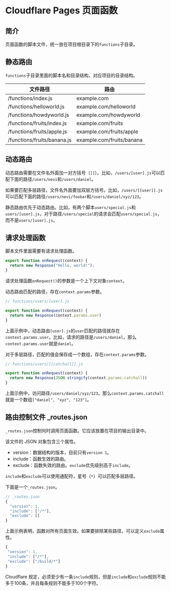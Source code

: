 # Cloudflare Pages 页面函数

## 简介

页面函数的脚本文件，统一放在项目根目录下的`functions`子目录。

## 静态路由

`functions`子目录里面的脚本名和目录结构，对应项目的目录结构。

|文件路径|路由|
|-------|---|
|/functions/index.js | example.com |
| /functions/helloworld.js | example.com/helloworld |
| /functions/howdyworld.js | example.com/howdyworld |
| /functions/fruits/index.js | example.com/fruits |
| /functions/fruits/apple.js | example.com/fruits/apple |
| /functions/fruits/banana.js | example.com/fruits/banana |

## 动态路由

动态路由需要在文件名外面加一对方括号（`[]`）。比如，`/users/[user].js`可以匹配下面的路径`/users/nevi`和`/users/daniel`。

如果要匹配多层路径，文件名外面要加双层方括号。比如，`/users/[[user]].js`可以匹配下面的路径`/users/nevi/foobar`和`/users/daniel/xyz/123`。

静态路由优先于动态路由。比如，有两个脚本`users/special.js`和`users/[user].js`，对于路径`/users/special`的请求会匹配`users/special.js`，而不是`users/[user].js`。

## 请求处理函数

脚本文件里面需要有请求处理函数。

```javascript
export function onRequest(context) {
  return new Response("Hello, world!");
}
```

请求处理函数`onRequest()`的参数是一个上下文对象`context`。

动态路由匹配的路径，存在`context.params`参数。

```javascript
// functions/users/[user].js

export function onRequest(context) {
  return new Response(context.params.user)
}
```

上面示例中，动态路由`[user].js`的`user`匹配的路径就存在`context.params.user`。比如，请求的路径是`/users/daniel`，那么`context.params.user`就是`daniel`。

对于多层路径，匹配的值会保存成一个数组，存在`context.params`参数。

```javascript
// functions/users/[[catchall]].js

export function onRequest(context) {
  return new Response(JSON.stringify(context.params.catchall))
}
```

上面示例中，访问路径`/users/daniel/xyz/123`，那么`context.params.catchall`就是一个数组`["daniel", "xyz", "123"]`。

## 路由控制文件 _routes.json

`_routes.json`控制何时调用页面函数。它应该放置在项目的输出目录中。

该文件的 JSON 对象包含三个属性。

- version：数据结构的版本，目前只有`version 1`。
- include：函数生效的路由。
- exclude：函数失效的路由。`exclude`优先级别高于`include`。

`include`和`exclude`可以使用通配符，星号（`*`）可以匹配多层路径。

下面是一个`_routes.json`。

```javascript
// _routes.json
{ 
  "version": 1,
  "include": ["/*"],
  "exclude": []
}
```

上面示例表明，函数对所有页面生效。如果要排除某些路径，可以定义`exclude`属性。

```javascript
{
 "version": 1,
 "include": ["/*"],
 "exclude": ["/build/*"]
}
```

Cloudflare 规定，必须至少有一条`include`规则，但是`include`和`exclude`规则不能多于100条，并且每条规则不能多于100个字符。
